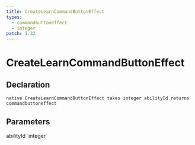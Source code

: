 ```yaml
---
title: CreateLearnCommandButtonEffect
types:
  - commandbuttoneffect
  - integer
patch: 1.32
---
```


# CreateLearnCommandButtonEffect

## Declaration

```
native CreateLearnCommandButtonEffect takes integer abilityId returns commandbuttoneffect
```

## Parameters
<dl>
  <dt>abilityId `integer`</dt>
  <dd></dd>
</dl>